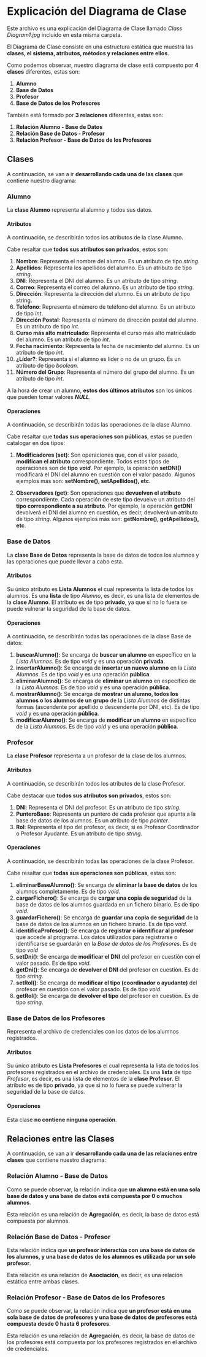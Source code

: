 # Explicación del Diagrama de Clase
Este archivo es una explicación del Diagrama de Clase llamado *Class Diagram1.jpg* incluido en esta misma carpeta.

El Diagrama de Clase consiste en una estructura estática que muestra las **clases, el sistema, atributos, métodos y relaciones entre ellos**.

Como podemos observar, nuestro diagrama de clase está compuesto por **4 clases** diferentes, estas son:
1. **Alumno**
2. **Base de Datos**
3. **Profesor**
4. **Base de Datos de los Profesores**

También está formado por **3 relaciones** diferentes, estas son:
1. **Relación Alumno - Base de Datos**
2. **Relación Base de Datos - Profesor**
3. **Relación Profesor - Base de Datos de los Profesores**
## Clases
A continuación, se van a ir **desarrollando cada una de las clases** que contiene nuestro diagrama:
### Alumno
La **clase Alumno** representa al alumno y todos sus datos.
#### Atributos
A continuación, se describirán todos los atributos de la clase Alumno.

Cabe resaltar que **todos sus atributos son privados**, estos son:
1. **Nombre**: Representa el nombre del alumno. Es un atributo de tipo *string*.
2. **Apellidos**: Representa los apellidos del alumno. Es un atributo de tipo *string*.
3. **DNI**: Representa el DNI del alumno. Es un atributo de tipo *string*.
4. **Correo**: Representa el correo del alumno. Es un atributo de tipo *string*.
5. **Dirección**: Representa la dirección del alumno. Es un atributo de tipo string.
6. **Teléfono**: Representa el número de teléfono del alumno. Es un atributo de tipo *int*.
7. **Dirección Postal**: Representa el número de dirección postal del alumno. Es un atributo de tipo *int*.
8. **Curso más alto matriculado**: Representa el curso más alto matriculado del alumno. Es un atributo de tipo *int*.
9. **Fecha nacimiento**: Representa la fecha de nacimiento del alumno. Es un atributo de tipo *int*.
10. **¿Líder?**: Representa si el alumno es lider o no de un grupo. Es un atributo de tipo *boolean*.
11. **Número del Grupo**: Representa el número del grupo del alumno. Es un atributo de tipo *int*.

A la hora de crear un alumno, **estos dos últimos atributos** son los únicos que pueden tomar valores ***NULL***.
#### Operaciones
A continuación, se describirán todas las operaciones de la clase Alumno.


Cabe resaltar que **todas sus operaciones son públicas**, estas se pueden catalogar en dos tipos:
1. **Modificadores (set)**:
Son operaciones que, con el valor pasado, **modifican el atributo** correspondiente.
Todos estos tipos de operaciones son de **tipo** ***void***.
Por ejemplo, la operación **setDNI()** modificará el DNI del alumno en cuestión con el valor pasado.
Algunos ejemplos más son: **setNombre(), setApellidos(), etc**.

2. **Observadores (get)**:
Son operaciones que **devuelven el atributo** correspondiente.
Cada operación de este tipo devuelve un atributo del **tipo correspondiente a su atributo**.
Por ejemplo, la operación **getDNI** devolverá el DNI del alumno en cuestión, es decir, devolverá un atributo de tipo *string*.
Algunos ejemplos más son: **getNombre(), getApellidos(), etc**.
### Base de Datos
La **clase Base de Datos** representa la base de datos de todos los alumnos y las operaciones que puede llevar a cabo esta.
#### Atributos
Su único atributo es **Lista Alumnos** el cual representa la lista de todos los alumnos. Es una **lista** de tipo *Alumno*, es decir, es una lista de elementos de la **clase Alumno**. El atributo es de tipo **privado**, ya que si no lo fuera se puede vulnerar la seguridad de la base de datos.
#### Operaciones
A continuación, se describirán todas las operaciones de la clase Base de datos:
1. **buscarAlumno()**: Se encarga de **buscar un alumno** en específico en la *Lista Alumnos*. Es de tipo *void* y es una operación **privada**.
2. **insertarAlumno()**: Se encarga de **insertar un nuevo alumno** en la *Lista Alumnos*. Es de tipo *void* y es una operación **pública**.
3. **eliminarAlumno()**: Se encarga de **eliminar un alumno** en específico de la *Lista Alumnos*. Es de tipo *void* y es una operación **pública**.
4. **mostrarAlumno()**: Se encarga de **mostrar un alumno, todos los alumnos o los alumnos de un grupo** de la *Lista Alumnos* de distintas formas (ascendente por apellido o descendente por DNI, etc). Es de tipo *void* y es una operación **pública**.
5. **modificarAlumno()**: Se encarga de **modificar un alumno** en específico de la *Lista Alumnos*. Es de tipo *void* y es una operación **pública**.
### Profesor
La **clase Profesor** representa a un profesor de la clase de los alumnos.
#### Atributos
A continuación, se describirán todos los atributos de la clase Profesor.

Cabe destacar que **todos sus atributos son privados**, estos son:
1. **DNI**: Representa el DNI del profesor. Es un atributo de tipo *string*.
2. **PunteroBase**: Representa un puntero de cada profesor que apunta a la base de datos de los alumnos. Es un atributo de tipo *pointer*.
3. **Rol**: Representa el tipo del profesor, es decir, si es Profesor Coordinador o Profesor Ayudante. Es un atributo de tipo *string*.
#### Operaciones
A continuación, se describirán todas las operaciones de la clase Profesor.

Cabe resaltar que **todas sus operaciones son públicas**, estas son:
1. **eliminarBaseAlumno()**: Se encarga de **eliminar la base de datos** de los alumnos completamente. Es de tipo *void*.
2. **cargarFichero()**: Se encarga de **cargar una copia de seguridad** de la base de datos de los alumnos guardada en un fichero binario. Es de tipo *void*.
3. **guardarFichero()**: Se encarga de **guardar una copia de seguridad** de la base de datos de los alumnos en un fichero binario. Es de tipo *void*.
4. **identificaProfesor()**: Se encarga de **registrar o identificar al profesor** que accede al programa. Los datos utilizados para registrarse o identificarse se guardarán en la *Base de datos de los Profesores*. Es de tipo *void*
5. **setDni()**: Se encarga de **modificar el DNI** del profesor en cuestión con el valor pasado. Es de tipo *void*.
6. **getDni()**: Se encarga de **devolver el DNI** del profesor en cuestión. Es de tipo *string*.
7. **setRol()**: Se encarga de **modificar el tipo (coordinador o ayudante)** del profesor en cuestión con el valor pasado. Es de tipo *void*.
8. **getRol()**: Se encarga de **devolver el tipo** del profesor en cuestión. Es de tipo *string*.
### Base de Datos de los Profesores
Representa el archivo de credenciales con los datos de los alumnos registrados.
#### Atributos
Su único atributo es **Lista Profesores** el cual representa la lista de todos los profesores registrados en el archivo de credenciales. Es una **lista** de tipo *Profesor*, es decir, es una lista de elementos de la **clase Profesor**. El atributo es de tipo **privado**, ya que si no lo fuera se puede vulnerar la seguridad de la base de datos.
#### Operaciones
Esta clase **no contiene ninguna operación**.
## Relaciones entre las Clases
A continuación, se van a ir **desarrollando cada una de las relaciones entre clases** que contiene nuestro diagrama:
### Relación Alumno - Base de Datos
Como se puede observar, la relación indica que **un alumno está en una sola base de datos y una base de datos está compuesta por 0 o muchos alumnos**.

Esta relación es una relación de **Agregación**, es decir, la base de datos está compuesta por alumnos.
### Relación Base de Datos - Profesor
Esta relación indica que **un profesor interactúa con una base de datos de los alumnos, y una base de datos de los alumnos es utilizada por un solo profesor**.

Esta relación es una relación de **Asociación**, es decir, es una relación estática entre ambas clases.
### Relación Profesor - Base de Datos de los Profesores
Como se puede observar, la relación indica que **un profesor está en una sola base de datos de profesores y una base de datos de profesores está compuesta desde 0 hasta 6 profesores**.

Esta relación es una relación de **Agregación**, es decir, la base de datos de los profesores está compuesta por los profesores registrados en el archivo de credenciales.
